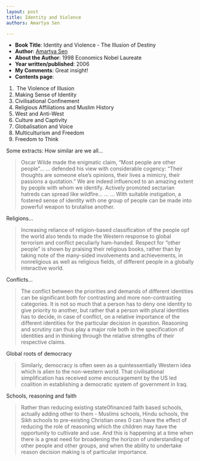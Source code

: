 ```yaml
---
layout: post
title: Identity and Violence
authors: Amartya Sen

---
```


- **Book Title**: Identity and Violence - The Illusion of Destiny
- **Author**: [Amartya Sen](http://en.wikipedia.org/wiki/Amartya_Sen)
- **About the Author**: 1998 Economics Nobel Laureate
- **Year written/published**: 2006
- **My Comments**: Great insight!
- **Contents page**:

1.  The Violence of Illusion
2. Making Sense of Identity
3. Civilisational Confinement
4. Religious Affiliations and Muslim History
5. West and Anti-West
6. Culture and Captivity
7. Globalisation and Voice
8. Multiculturism and Freedom
9. Freedom to Think

Some extracts: How similar are we all...

> Oscar Wilde made the enigmatic claim, “Most people are other people”… … defended his view with considerable cogency: “Their thoughts are someone else’s opinions, their lives a mimicry, their passions a quotation.” We are indeed influenced to an amazing extent by people with whom we identify. Actively promoted sectarian hatreds can spread like wildfire… … … With suitable instigation, a fostered sense of identity with one group of people can be made into powerful weapon to brutalise another.

Religions…

> Increasing reliance of religion-based classification of the people opf the world also tends to made the Western response to global terrorism and conflict peculiarly ham-handed. Respect for “other people” is shown by praising their religious books, rather than by taking note of the many-sided involvements and achievements, in nonreligious as well as religious fields, of different people in a globally interactive world.

Conflicts…

> The conflict between the priorities and demands of different identities can be significant both for contrasting and more non-contrasting categories. It is not so much that a person has to deny one identity to give priority to another, but rather that a person with plural identities has to decide, in case of conflict, on a relative importance of the different identities for the particular decision in question. Reasoning and scrutiny can thus play a major role both in the specification of identities and in thinking through the relative strengths of their respective claims.

Global roots of democracy

> Similarly, democracy is often seen as a quintessentially Western idea which is alien to the non-western world. That civilisational simplification has received some encouragement by the US led coalition in establishing a democratic system of government in Iraq.

Schools, reasoning and faith

> Rather than reducing existing state0financed faith based schools, actually adding other to them - Muslims schools, Hindu schools, the Sikh schools to pre-existing Christian ones 0 can have the effect of reducing the role of reasoning which the children may have the opportunity to cultivate and use. And this is happening at a time when there is a great need for broadening the horizon of understanding of other people and other groups, and when the ability to undertake reason decision making is of particular importance.
